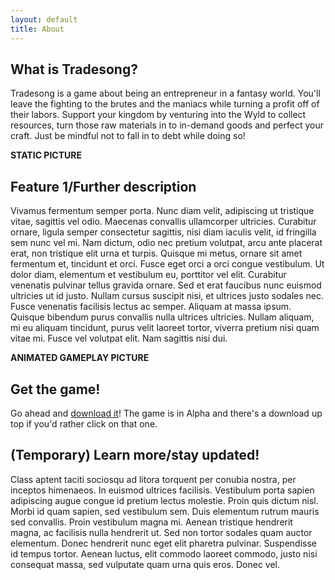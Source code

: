 ```yaml
---
layout: default
title: About
---
```


## What is Tradesong?

Tradesong is a game about being an entrepreneur in a fantasy world. You'll leave the fighting to the brutes and the maniacs while turning a profit off of their labors. Support your kingdom by venturing into the Wyld to collect resources, turn those raw materials in to in-demand goods and perfect your craft. Just be mindful not to fall in to debt while doing so!

**STATIC PICTURE**

## Feature 1/Further description

Vivamus fermentum semper porta. Nunc diam velit, adipiscing ut tristique vitae, sagittis vel odio. Maecenas convallis ullamcorper ultricies. Curabitur ornare, ligula semper consectetur sagittis, nisi diam iaculis velit, id fringilla sem nunc vel mi. Nam dictum, odio nec pretium volutpat, arcu ante placerat erat, non tristique elit urna et turpis. Quisque mi metus, ornare sit amet fermentum et, tincidunt et orci. Fusce eget orci a orci congue vestibulum. Ut dolor diam, elementum et vestibulum eu, porttitor vel elit. Curabitur venenatis pulvinar tellus gravida ornare. Sed et erat faucibus nunc euismod ultricies ut id justo. Nullam cursus suscipit nisi, et ultrices justo sodales nec. Fusce venenatis facilisis lectus ac semper. Aliquam at massa ipsum. Quisque bibendum purus convallis nulla ultrices ultricies. Nullam aliquam, mi eu aliquam tincidunt, purus velit laoreet tortor, viverra pretium nisi quam vitae mi. Fusce vel volutpat elit. Nam sagittis nisi dui.

**ANIMATED GAMEPLAY PICTURE**

## Get the game!

Go ahead and [download it](#)! The game is in Alpha and there's a download up top if you'd rather click on that one.

## (Temporary) Learn more/stay updated!

Class aptent taciti sociosqu ad litora torquent per conubia nostra, per inceptos himenaeos. In euismod ultrices facilisis. Vestibulum porta sapien adipiscing augue congue id pretium lectus molestie. Proin quis dictum nisl. Morbi id quam sapien, sed vestibulum sem. Duis elementum rutrum mauris sed convallis. Proin vestibulum magna mi. Aenean tristique hendrerit magna, ac facilisis nulla hendrerit ut. Sed non tortor sodales quam auctor elementum. Donec hendrerit nunc eget elit pharetra pulvinar. Suspendisse id tempus tortor. Aenean luctus, elit commodo laoreet commodo, justo nisi consequat massa, sed vulputate quam urna quis eros. Donec vel. 

